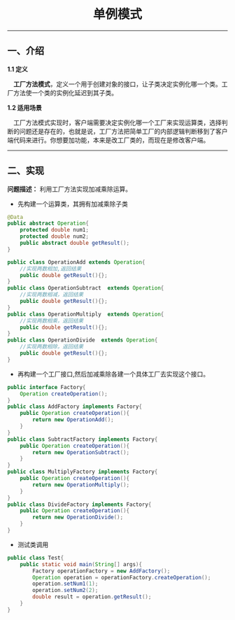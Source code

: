 # <center>单例模式</center>

---
## 一、介绍

**1.1 定义**

&emsp;**工厂方法模式**，定义一个用于创建对象的接口，让子类决定实例化哪一个类。工厂方法使一个类的实例化延迟到其子类。


**1.2 适用场景**

&emsp;工厂方法模式实现时，客户端需要决定实例化哪一个工厂来实现运算类，选择判断的问题还是存在的，也就是说，工厂方法把简单工厂的内部逻辑判断移到了客户端代码来进行。你想要加功能，本来是改工厂类的，而现在是修改客户端。

---
## 二、实现

**问题描述：** 利用工厂方法实现加减乘除运算。

* 先构建一个运算类，其拥有加减乘除子类
```Java
@Data
public abstract Operation{
    protected double num1;
    protected double num2;
    public abstract double getResult();
}

public class OperationAdd extends Operation{
    //实现两数相加,返回结果
    public double getResult(){};
}
public class OperationSubtract  extends Operation{
    //实现两数相减，返回结果
    public double getResult(){};
}
public class OperationMultiply  extends Operation{
    //实现两数相乘，返回结果
    public double getResult(){};
}
public class OperationDivide  extends Operation{
    //实现两数相除，返回结果
    public double getResult(){};
}
```

* 再构建一个工厂接口,然后加减乘除各建一个具体工厂去实现这个接口。
```Java
public interface Factory{
    Operation createOperation();
}
public class AddFactory implements Factory{
    public Operation createOperation(){
        return new OperationAdd();
    }
}
public class SubtractFactory implements Factory{
    public Operation createOperation(){
        return new OperationSubtract();
    }
}
public class MultiplyFactory implements Factory{
    public Operation createOperation(){
        return new OperationMultiply();
    }
}
public class DivideFactory implements Factory{
    public Operation createOperation(){
        return new OperationDivide();
    }
}
``` 

* 测试类调用
```Java
public class Test{
    public static void main(String[] args){
        Factory operationFactory = new AddFactory();
        Operation operation = operationFactory.createOperation();
        operation.setNum1(1);
        operation.setNum2(2);
        double result = operation.getResult();
    }
}
```
